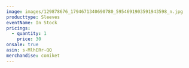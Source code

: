 ```yaml
---
image: images/129878676_1794671340690780_5954691903591943598_n.jpg
producttype: Sleeves
eventName: In Stock
pricings:
  - quantity: 1
    price: 30
onsale: true
asin: s-MlhERr-QQ
merchandise: comiket
---
```

